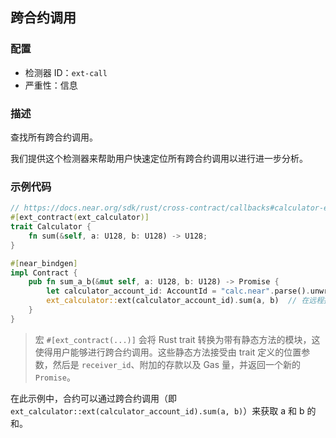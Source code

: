 
## 跨合约调用

### 配置

* 检测器 ID：`ext-call`
* 严重性：信息

### 描述

查找所有跨合约调用。

我们提供这个检测器来帮助用户快速定位所有跨合约调用以进行进一步分析。

### 示例代码

```rust
// https://docs.near.org/sdk/rust/cross-contract/callbacks#calculator-example
#[ext_contract(ext_calculator)]
trait Calculator {
    fn sum(&self, a: U128, b: U128) -> U128;
}

#[near_bindgen]
impl Contract {
    pub fn sum_a_b(&mut self, a: U128, b: U128) -> Promise {
        let calculator_account_id: AccountId = "calc.near".parse().unwrap();
        ext_calculator::ext(calculator_account_id).sum(a, b)  // 在远程执行 sum(a, b)
    }
}
```

> 宏 `#[ext_contract(...)]` 会将 Rust trait 转换为带有静态方法的模块，这使得用户能够进行跨合约调用。这些静态方法接受由 trait 定义的位置参数，然后是 `receiver_id`、附加的存款以及 Gas 量，并返回一个新的 `Promise`。

在此示例中，合约可以通过跨合约调用（即 `ext_calculator::ext(calculator_account_id).sum(a, b)`）来获取 a 和 b 的和。
